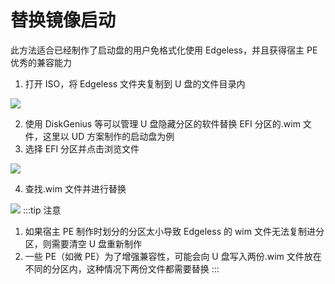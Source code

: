# 替换镜像启动

此方法适合已经制作了启动盘的用户免格式化使用 Edgeless，并且获得宿主 PE 优秀的兼容能力

1. 打开 ISO，将 Edgeless 文件夹复制到 U 盘的文件目录内

![](https://cloud.edgeless.top/picbed/wiki/images/screenshot_1581509927718.png)

2. 使用 DiskGenius 等可以管理 U 盘隐藏分区的软件替换 EFI 分区的.wim 文件，这里以 UD 方案制作的启动盘为例
3. 选择 EFI 分区并点击浏览文件

![](https://cloud.edgeless.top/picbed/wiki/images/screenshot_1581510282130.png)

4. 查找.wim 文件并进行替换

![](https://cloud.edgeless.top/picbed/wiki/images/screenshot_1581510336375.png)
:::tip 注意

1. 如果宿主 PE 制作时划分的分区太小导致 Edgeless 的 wim 文件无法复制进分区，则需要清空 U 盘重新制作
2. 一些 PE（如微 PE）为了增强兼容性，可能会向 U 盘写入两份.wim 文件放在不同的分区内，这种情况下两份文件都需要替换
   :::
